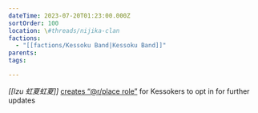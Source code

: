 ```yaml
---
dateTime: 2023-07-20T01:23:00.000Z
sortOrder: 100
location: \#threads/nijika-clan
factions:
  - "[[factions/Kessoku Band|Kessoku Band]]"
parents: 
tags: 

---
```

*[[Izu 虹夏虹夏]]* [creates “@r/place role”](discord://discord.com/channels/1093664259273130084/1123827620308586516/1131395976846905466) for Kessokers to opt in for further updates
